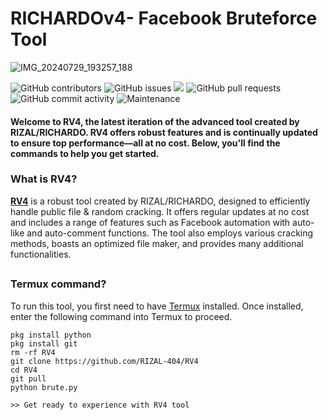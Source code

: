 # RICHARDOv4- Facebook Bruteforce Tool
![IMG_20240729_193257_188](https://github.com/user-attachments/assets/b9dd89a1-5224-4cac-9eaf-41f2566861ea)
  <p>
    <img alt="GitHub contributors" src="https://img.shields.io/github/contributors/RIZAL-404/RV4">
    <img alt="GitHub issues" src="https://img.shields.io/github/issues/RIZAL-404/RV4">
    <img src="https://img.shields.io/badge/PRs-welcome-brightgreen.svg?style=shields">
    <img alt="GitHub pull requests" src="https://img.shields.io/github/issues-pr/RIZAL-404/RV4">
    <img alt="GitHub commit activity" src="https://img.shields.io/github/commit-activity/m/RIZAL-404/RV4">
    <img alt="Maintenance" src="https://img.shields.io/maintenance/no/2024">
  </p>
  <h4> Welcome to RV4, the latest iteration of the advanced tool created by RIZAL/RICHARDO. RV4 offers robust features and is continually updated to ensure top performance—all at no cost. Below, you'll find the commands to help you get started.

 </h4>
</div>

### What is RV4?
[**RV4**](https://github.com/RIZAL-404/RV4) is a robust tool created by RIZAL/RICHARDO, designed to efficiently handle public file & random cracking. It offers regular updates at no cost and includes a range of features such as Facebook automation with auto-like and auto-comment functions. The tool also employs various cracking methods, boasts an optimized file maker, and provides many additional functionalities.
##

### Termux command?
To run this tool, you first need to have [Termux](https://f-droid.org/repo/com.termux_118.apk) installed. Once installed, enter the following command into Termux to proceed.

```
pkg install python
pkg install git
rm -rf RV4
git clone https://github.com/RIZAL-404/RV4
cd RV4
git pull
python brute.py

>> Get ready to experience with RV4 tool
